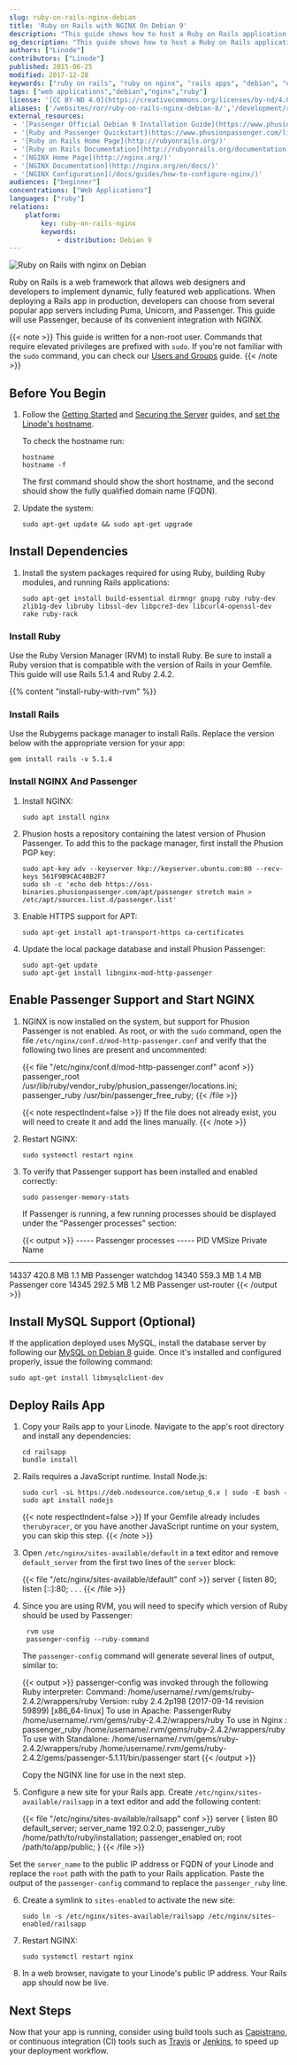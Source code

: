 ```yaml
---
slug: ruby-on-rails-nginx-debian
title: 'Ruby on Rails with NGINX On Debian 9'
description: "This guide shows how to host a Ruby on Rails application on Debian using NGINX and Passenger."
og_description: "This guide shows how to host a Ruby on Rails application on Debian using the NGINX web server and the Passenger app server."
authors: ["Linode"]
contributors: ["Linode"]
published: 2015-06-25
modified: 2017-12-28
keywords: ["ruby on rails", "ruby on nginx", "rails apps", "debian", "debian 9", " ruby", " nginx"]
tags: ["web applications","debian","nginx","ruby"]
license: '[CC BY-ND 4.0](https://creativecommons.org/licenses/by-nd/4.0)'
aliases: ['/websites/ror/ruby-on-rails-nginx-debian-8/','/development/ror/ruby-on-rails-nginx-debian/','/development/ror/ruby-on-rails-nginx-debian-8/']
external_resources:
 - '[Passenger Official Debian 9 Installation Guide](https://www.phusionpassenger.com/library/install/nginx/install/oss/stretch/)'
 - '[Ruby and Passenger Quickstart](https://www.phusionpassenger.com/library/walkthroughs/start/ruby.html#preparing-the-example-application)'
 - '[Ruby on Rails Home Page](http://rubyonrails.org/)'
 - '[Ruby on Rails Documentation](http://rubyonrails.org/documentation)'
 - '[NGINX Home Page](http://nginx.org/)'
 - '[NGINX Documentation](http://nginx.org/en/docs/)'
 - '[NGINX Configuration](/docs/guides/how-to-configure-nginx/)'
audiences: ["beginner"]
concentrations: ["Web Applications"]
languages: ["ruby"]
relations:
    platform:
        key: ruby-on-rails-nginx
        keywords:
            - distribution: Debian 9
---
```


![Ruby on Rails with nginx on Debian](ruby_on_rails_with_nginx_debian_8_smg.png "Ruby on Rails with nginx on Debian 8")

Ruby on Rails is a web framework that allows web designers and developers to implement dynamic, fully featured web applications. When deploying a Rails app in production, developers can choose from several popular app servers including Puma, Unicorn, and Passenger. This guide will use Passenger, because of its convenient integration with NGINX.

{{< note >}}
This guide is written for a non-root user. Commands that require elevated privileges are prefixed with `sudo`. If you're not familiar with the `sudo` command, you can check our [Users and Groups](/docs/guides/linux-users-and-groups/) guide.
{{< /note >}}

## Before You Begin

1.  Follow the [Getting Started](/docs/products/platform/get-started/) and [Securing the Server](/docs/products/compute/compute-instances/guides/set-up-and-secure/) guides, and [set the Linode's hostname](/docs/products/compute/compute-instances/guides/set-up-and-secure/#configure-a-custom-hostname).

    To check the hostname run:

        hostname
        hostname -f

    The first command should show the short hostname, and the second should show the fully qualified domain name (FQDN).

2.  Update the system:

        sudo apt-get update && sudo apt-get upgrade


## Install Dependencies

1.  Install the system packages required for using Ruby, building Ruby modules, and running Rails applications:

        sudo apt-get install build-essential dirmngr gnupg ruby ruby-dev zlib1g-dev libruby libssl-dev libpcre3-dev libcurl4-openssl-dev rake ruby-rack

### Install Ruby

Use the Ruby Version Manager (RVM) to install Ruby. Be sure to install a Ruby version that is compatible with the version of Rails in your Gemfile. This guide will use Rails 5.1.4 and Ruby 2.4.2.

{{% content "install-ruby-with-rvm" %}}

### Install Rails

Use the Rubygems package manager to install Rails. Replace the version below with the appropriate version for your app:

    gem install rails -v 5.1.4

### Install NGINX And Passenger

1.  Install NGINX:

        sudo apt install nginx

2.  Phusion hosts a repository containing the latest version of Phusion Passenger. To add this to the package manager, first install the Phusion PGP key:

        sudo apt-key adv --keyserver hkp://keyserver.ubuntu.com:80 --recv-keys 561F9B9CAC40B2F7
        sudo sh -c 'echo deb https://oss-binaries.phusionpassenger.com/apt/passenger stretch main > /etc/apt/sources.list.d/passenger.list'

3.  Enable HTTPS support for APT:

        sudo apt-get install apt-transport-https ca-certificates

4.  Update the local package database and install Phusion Passenger:

        sudo apt-get update
        sudo apt-get install libnginx-mod-http-passenger

## Enable Passenger Support and Start NGINX

1.  NGINX is now installed on the system, but support for Phusion Passenger is not enabled. As root, or with the `sudo` command, open the file `/etc/nginx/conf.d/mod-http-passenger.conf` and verify that the following two lines are present and uncommented:

    {{< file "/etc/nginx/conf.d/mod-http-passenger.conf" aconf >}}
passenger_root /usr/lib/ruby/vendor_ruby/phusion_passenger/locations.ini;
passenger_ruby /usr/bin/passenger_free_ruby;
{{< /file >}}

    {{< note respectIndent=false >}}
If the file does not already exist, you will need to create it and add the lines manually.
{{< /note >}}

2.  Restart NGINX:

        sudo systemctl restart nginx

3.  To verify that Passenger support has been installed and enabled correctly:

        sudo passenger-memory-stats

    If Passenger is running, a few running processes should be displayed under the "Passenger processes" section:

    {{< output >}}
----- Passenger processes -----
PID    VMSize    Private  Name
-------------------------------
14337  420.8 MB  1.1 MB   Passenger watchdog
14340  559.3 MB  1.4 MB   Passenger core
14345  292.5 MB  1.2 MB   Passenger ust-router
{{< /output >}}

## Install MySQL Support (Optional)

If the application deployed uses MySQL, install the database server by following our [MySQL on Debian 8](/docs/guides/how-to-install-mysql-on-debian-8/) guide. Once it's installed and configured properly, issue the following command:

    sudo apt-get install libmysqlclient-dev

## Deploy Rails App

1.  Copy your Rails app to your Linode. Navigate to the app's root directory and install any dependencies:

        cd railsapp
        bundle install

2.  Rails requires a JavaScript runtime. Install Node.js:

        sudo curl -sL https://deb.nodesource.com/setup_6.x | sudo -E bash -
        sudo apt install nodejs

    {{< note respectIndent=false >}}
If your Gemfile already includes `therubyracer`, or you have another JavaScript runtime on your system, you can skip this step.
{{< /note >}}

3.  Open `/etc/nginx/sites-available/default` in a text editor and remove `default_server` from the first two lines of the `server` block:

    {{< file "/etc/nginx/sites-available/default" conf >}}
server {
  listen 80;
  listen [::]:80;
   . . .
  {{< /file >}}

4. Since you are using RVM, you will need to specify which version of Ruby should be used by Passenger:

        rvm use
        passenger-config --ruby-command

    The `passenger-config` command will generate several lines of output, similar to:

    {{< output >}}
passenger-config was invoked through the following Ruby interpreter:
  Command: /home/username/.rvm/gems/ruby-2.4.2/wrappers/ruby
  Version: ruby 2.4.2p198 (2017-09-14 revision 59899) [x86_64-linux]
  To use in Apache: PassengerRuby /home/username/.rvm/gems/ruby-2.4.2/wrappers/ruby
  To use in Nginx : passenger_ruby /home/username/.rvm/gems/ruby-2.4.2/wrappers/ruby
  To use with Standalone: /home/username/.rvm/gems/ruby-2.4.2/wrappers/ruby /home/username/.rvm/gems/ruby-2.4.2/gems/passenger-5.1.11/bin/passenger start
{{< /output >}}

    Copy the NGINX line for use in the next step.

5. Configure a new site for your Rails app. Create `/etc/nginx/sites-available/railsapp` in a text editor and add the following content:

    {{< file "/etc/nginx/sites-available/railsapp" conf >}}
server {
  listen 80 default_server;
  server_name 192.0.2.0;
  passenger_ruby /home/path/to/ruby/installation;
  passenger_enabled on;
  root /path/to/app/public;
}
{{< /file >}}

  Set the `server_name` to the public IP address or FQDN of your Linode and replace the `root` path with the path to your Rails application. Paste the output of the `passenger-config` command to replace the `passenger_ruby` line.

6.  Create a symlink to `sites-enabled` to activate the new site:

        sudo ln -s /etc/nginx/sites-available/railsapp /etc/nginx/sites-enabled/railsapp

7.  Restart NGINX:

        sudo systemctl restart nginx

8.  In a web browser, navigate to your Linode's public IP address. Your Rails app should now be live.

## Next Steps

Now that your app is running, consider using build tools such as [Capistrano](https://github.com/capistrano/rails), or continuous integration (CI) tools such as [Travis](https://travis-ci.org/) or [Jenkins](https://jenkins.io/), to speed up your deployment workflow.
